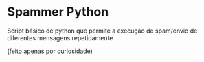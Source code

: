 # Spammer Python
Script básico de python que permite a execução de spam/envio de diferentes mensagens repetidamente

(feito apenas por curiosidade)
